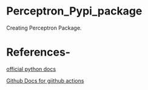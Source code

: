 # Perceptron_Pypi_package
Creating Perceptron Package.

# References-
[official python docs](https://packaging.python.org/tutorials/packaging-projects/)

[Github Docs for giithub actions](https://docs.github.com/en/actions/automating-builds-and-tests/building-and-testing-python#publishing-to-package-registries)
